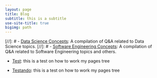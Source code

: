 ```yaml
---
layout: page
title: Blog
subtitle: this is a subtitle
use-site-title: true
bigimg: path
---
```


[//]: # - [<u>Data Science Concepts</u>](ds_concepts): A compilation of Q&A related to Data Science topics.
[//]: # - [<u>Software Engineering Concepts</u>](se_concepts): A compilation of Q&A related to Software Engineering topics and others.



- [<u>Test</u>](blog-post-2): this is a test on how to work my pages tree


- [<u>Testando</u>](blog-post): this is a test on how to work my pages tree

